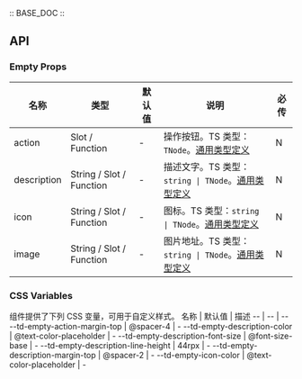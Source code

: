 :: BASE_DOC ::

## API

### Empty Props

名称 | 类型 | 默认值 | 说明 | 必传
-- | -- | -- | -- | --
action | Slot / Function | - | 操作按钮。TS 类型：`TNode`。[通用类型定义](https://github.com/Tencent/tdesign-mobile-vue/blob/develop/src/common.ts) | N
description | String / Slot / Function | - | 描述文字。TS 类型：`string \| TNode`。[通用类型定义](https://github.com/Tencent/tdesign-mobile-vue/blob/develop/src/common.ts) | N
icon | String / Slot / Function | - | 图标。TS 类型：`string \| TNode`。[通用类型定义](https://github.com/Tencent/tdesign-mobile-vue/blob/develop/src/common.ts) | N
image | String / Slot / Function | - | 图片地址。TS 类型：`string \| TNode`。[通用类型定义](https://github.com/Tencent/tdesign-mobile-vue/blob/develop/src/common.ts) | N

### CSS Variables

组件提供了下列 CSS 变量，可用于自定义样式。
名称 | 默认值 | 描述 
-- | -- | --
--td-empty-action-margin-top | @spacer-4 | - 
--td-empty-description-color | @text-color-placeholder | - 
--td-empty-description-font-size | @font-size-base | - 
--td-empty-description-line-height | 44rpx | - 
--td-empty-description-margin-top | @spacer-2 | - 
--td-empty-icon-color | @text-color-placeholder | - 
